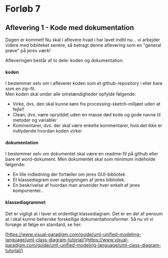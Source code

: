 # Forløb 7
## Aflevering 1 - Kode med dokumentation

Dagen er kommet! Nu skal i aflevere hvad i har lavet indtil nu... vi arbejder videre med bibliteket senere, så betragt denne aflevering som en "general prøve" på
jeres værk!    

Afleveringen består af to dele: koden og dokumentation.    

#### koden
I bestemmer selv om i afleverer koden som et github-repository i eller bare som en zip-fil.   
Men koden skal under alle omstændigheder opfylde følgende:     

- Virke, dvs. den skal kunne køre fra processing-sketch-milijøet uden at fejle!!
- Clean, dvs. være opryddet uden en masse død kode og gode navne til metoder og variabler
- Kommentarer, dvs. der skal være enkelte kommentarer, hvis det ikke er indlydende hvordan koden virker

#### dokumentation
I bestemmer selv om dokumentet skal være en readme-fil på github eller bare et word-dokument.
Men dokumentet skal som minimum indeholde følgende:  
   
- En lille indledning der fortæller om jeres GUI-bibliotek
- Et klassediagram over opbygningen af jeres bibliotek.
- En beskrivelse af hvordan man anvender hver enkelt af jeres komponenter..

#### klassediagrammet
Det er vigtigt at i laver et ordentligt klassediagram. Det er en del af pensum at i skal kunne beherske forskellige dokumentationsformer.
Så nu vil vi forsøge at følge en standard, se her:          

[https://www.visual-paradigm.com/guide/uml-unified-modeling-language/uml-class-diagram-tutorial/](https://www.visual-paradigm.com/guide/uml-unified-modeling-language/uml-class-diagram-tutorial/)

